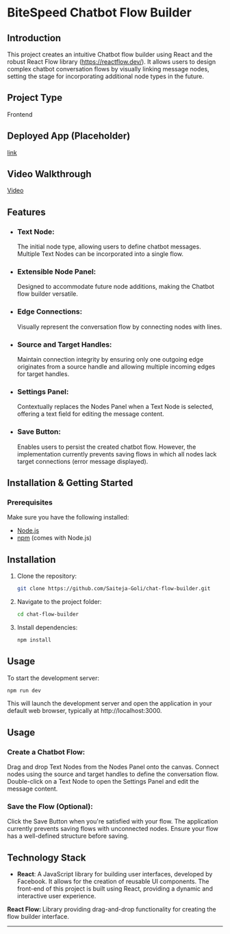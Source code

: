 # BiteSpeed Chatbot Flow Builder

## Introduction

This project creates an intuitive Chatbot flow builder using React and the robust React Flow library (https://reactflow.dev/). It allows users to design complex chatbot conversation flows by visually linking message nodes, setting the stage for incorporating additional node types in the future.

## Project Type

  Frontend

## Deployed App (Placeholder)
[link](https://chat-flow-builder-pdju.vercel.app/)


## Video Walkthrough

[Video](https://drive.google.com/file/d/1kYtW8FRRbfFhShZMKedi8A-ngxnJqDpL/view?usp=sharing)


## Features

- ### Text Node:
     The initial node type, allowing users to define chatbot messages. Multiple Text Nodes can be incorporated into a single flow.
- ### Extensible Node Panel: 
     Designed to accommodate future node additions, making the Chatbot flow builder versatile.
- ### Edge Connections: 
     Visually represent the conversation flow by connecting nodes with lines.
- ### Source and Target Handles: 
     Maintain connection integrity by ensuring only one outgoing edge originates from a source handle and allowing multiple incoming edges for target handles.
- ### Settings Panel: 
     Contextually replaces the Nodes Panel when a Text Node is selected, offering a text field for editing the message content.
- ### Save Button: 
     Enables users to persist the created chatbot flow. However, the implementation currently prevents saving flows in which all nodes lack target connections (error message displayed).
     
## Installation & Getting Started
### Prerequisites

Make sure you have the following installed:

- [Node.js](https://nodejs.org/)
- [npm](https://www.npmjs.com/) (comes with Node.js)

## Installation

1. Clone the repository:

   ```bash
   git clone https://github.com/Saiteja-Goli/chat-flow-builder.git
   ```

2. Navigate to the project folder:

   ```bash
   cd chat-flow-builder
   ```

3. Install dependencies:

   ```bash
   npm install
   ```

## Usage

To start the development server:

```bash
npm run dev
```
This will launch the development server and open the application in your default web browser, typically at http://localhost:3000.


## Usage

### Create a Chatbot Flow:
Drag and drop Text Nodes from the Nodes Panel onto the canvas.
Connect nodes using the source and target handles to define the conversation flow.
Double-click on a Text Node to open the Settings Panel and edit the message content.
### Save the Flow (Optional):
Click the Save Button when you're satisfied with your flow.
The application currently prevents saving flows with unconnected nodes. Ensure your flow has a well-defined structure before saving.

## Technology Stack
- **React**: A JavaScript library for building user interfaces, developed by Facebook. It allows for the creation of reusable UI components. The front-end of this project is built using React, providing a dynamic and interactive user experience.

<b>React Flow: </b> Library providing drag-and-drop functionality for creating the flow builder interface.


--- 